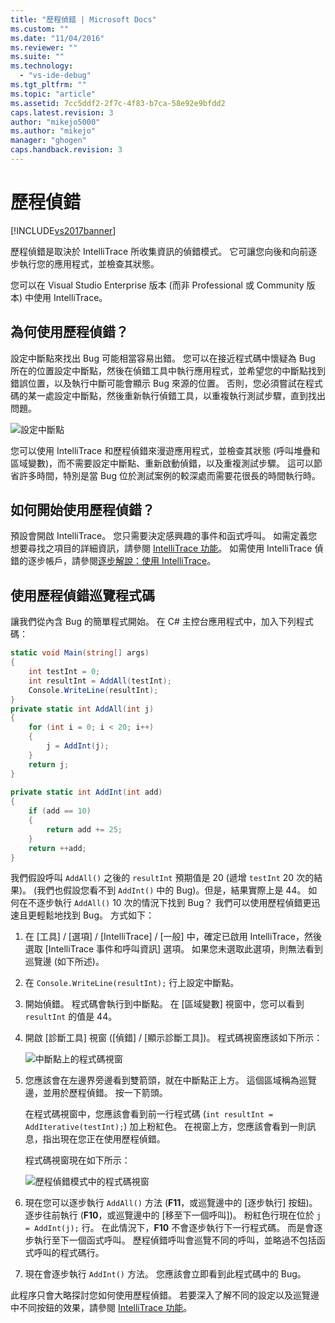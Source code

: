 ```yaml
---
title: "歷程偵錯 | Microsoft Docs"
ms.custom: ""
ms.date: "11/04/2016"
ms.reviewer: ""
ms.suite: ""
ms.technology: 
  - "vs-ide-debug"
ms.tgt_pltfrm: ""
ms.topic: "article"
ms.assetid: 7cc5ddf2-2f7c-4f83-b7ca-58e92e9bfdd2
caps.latest.revision: 3
author: "mikejo5000"
ms.author: "mikejo"
manager: "ghogen"
caps.handback.revision: 3
---
```

# 歷程偵錯
[!INCLUDE[vs2017banner](../code-quality/includes/vs2017banner.md)]

歷程偵錯是取決於 IntelliTrace 所收集資訊的偵錯模式。  它可讓您向後和向前逐步執行您的應用程式，並檢查其狀態。  
  
 您可以在 Visual Studio Enterprise 版本 \(而非 Professional 或 Community 版本\) 中使用 IntelliTrace。  
  
## 為何使用歷程偵錯？  
 設定中斷點來找出 Bug 可能相當容易出錯。  您可以在接近程式碼中懷疑為 Bug 所在的位置設定中斷點，然後在偵錯工具中執行應用程式，並希望您的中斷點找到錯誤位置，以及執行中斷可能會顯示 Bug 來源的位置。  否則，您必須嘗試在程式碼的某一處設定中斷點，然後重新執行偵錯工具，以重複執行測試步驟，直到找出問題。  
  
 ![設定中斷點](../debugger/media/breakpointprocesa.png "BreakpointProcesa")  
  
 您可以使用 IntelliTrace 和歷程偵錯來漫遊應用程式，並檢查其狀態 \(呼叫堆疊和區域變數\)，而不需要設定中斷點、重新啟動偵錯，以及重複測試步驟。  這可以節省許多時間，特別是當 Bug 位於測試案例的較深處而需要花很長的時間執行時。  
  
## 如何開始使用歷程偵錯？  
 預設會開啟 IntelliTrace。  您只需要決定感興趣的事件和函式呼叫。  如需定義您想要尋找之項目的詳細資訊，請參閱 [IntelliTrace 功能](../debugger/intellitrace-features.md)。  如需使用 IntelliTrace 偵錯的逐步帳戶，請參閱[逐步解說：使用 IntelliTrace](../debugger/walkthrough-using-intellitrace.md)。  
  
## 使用歷程偵錯巡覽程式碼  
 讓我們從內含 Bug 的簡單程式開始。  在 C\# 主控台應用程式中，加入下列程式碼：  
  
```c#  
static void Main(string[] args)  
{  
    int testInt = 0;  
    int resultInt = AddAll(testInt);  
    Console.WriteLine(resultInt);  
}  
private static int AddAll(int j)  
{  
    for (int i = 0; i < 20; i++)  
    {  
        j = AddInt(j);  
    }  
    return j;  
}  
  
private static int AddInt(int add)  
{  
    if (add == 10)  
    {  
        return add += 25;  
    }  
    return ++add;  
}  
```  
  
 我們假設呼叫 `AddAll()` 之後的 `resultInt` 預期值是 20 \(遞增 `testInt` 20 次的結果\)。  \(我們也假設您看不到 `AddInt()` 中的 Bug\)。但是，結果實際上是 44。  如何在不逐步執行 `AddAll()` 10 次的情況下找到 Bug？  我們可以使用歷程偵錯更迅速且更輕鬆地找到 Bug。  方式如下：  
  
1.  在 \[工具\] \/ \[選項\] \/ \[IntelliTrace\] \/ \[一般\] 中，確定已啟用 IntelliTrace，然後選取 \[IntelliTrace 事件和呼叫資訊\] 選項。  如果您未選取此選項，則無法看到巡覽邊 \(如下所述\)。  
  
2.  在 `Console.WriteLine(resultInt);` 行上設定中斷點。  
  
3.  開始偵錯。  程式碼會執行到中斷點。  在 \[區域變數\] 視窗中，您可以看到 `resultInt` 的值是 44。  
  
4.  開啟 \[診斷工具\] 視窗 \(\[偵錯\] \/ \[顯示診斷工具\]\)。  程式碼視窗應該如下所示：  
  
     ![中斷點上的程式碼視窗](../debugger/media/historicaldebuggingbreakpoint.png "HistoricalDebuggingBreakpoint")  
  
5.  您應該會在左邊界旁邊看到雙箭頭，就在中斷點正上方。  這個區域稱為巡覽邊，並用於歷程偵錯。  按一下箭頭。  
  
     在程式碼視窗中，您應該會看到前一行程式碼 \(`int resultInt = AddIterative(testInt);`\) 加上粉紅色。  在視窗上方，您應該會看到一則訊息，指出現在您正在使用歷程偵錯。  
  
     程式碼視窗現在如下所示：  
  
     ![歷程偵錯模式中的程式碼視窗](../debugger/media/historicaldebuggingback.png "HistoricalDebuggingBack")  
  
6.  現在您可以逐步執行 `AddAll()` 方法 \(**F11**，或巡覽邊中的 \[逐步執行\] 按鈕\)。  逐步往前執行 \(**F10**，或巡覽邊中的 \[移至下一個呼叫\]\)。  粉紅色行現在位於 `j = AddInt(j);` 行。  在此情況下，**F10** 不會逐步執行下一行程式碼。  而是會逐步執行至下一個函式呼叫。  歷程偵錯呼叫會巡覽不同的呼叫，並略過不包括函式呼叫的程式碼行。  
  
7.  現在會逐步執行 `AddInt()` 方法。  您應該會立即看到此程式碼中的 Bug。  
  
 此程序只會大略探討您如何使用歷程偵錯。  若要深入了解不同的設定以及巡覽邊中不同按鈕的效果，請參閱 [IntelliTrace 功能](../debugger/intellitrace-features.md)。